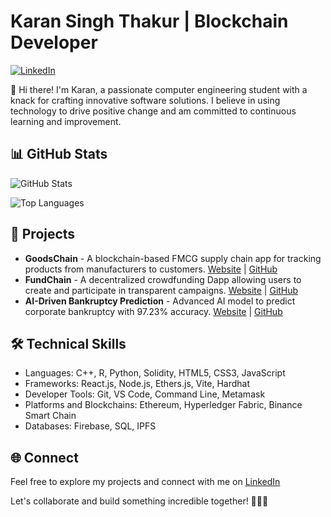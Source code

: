 # Karan Singh Thakur | Blockchain Developer

[![LinkedIn](https://img.shields.io/badge/LinkedIn-karanthakur13-blue)](https://www.linkedin.com/in/karan-singh-thakur-34735020b)

👋 Hi there! I'm Karan, a passionate computer engineering student with a knack for crafting innovative software solutions. I believe in using technology to drive positive change and am committed to continuous learning and improvement.

## 📊 GitHub Stats
![GitHub Stats](https://github-readme-stats.vercel.app/api?username=karanthakur13&show_icons=true&theme=dark)

![Top Languages](https://github-readme-stats.vercel.app/api/top-langs/?username=karanthakur13&layout=compact&theme=dark)


## 🔭 Projects

- **GoodsChain** - A blockchain-based FMCG supply chain app for tracking products from manufacturers to customers. [Website](https://gchain.netlify.app/) | [GitHub](https://github.com/karanthakur13/Goodschain)
- **FundChain** - A decentralized crowdfunding Dapp allowing users to create and participate in transparent campaigns. [Website](https://fchain.netlify.app/) | [GitHub](https://github.com/karanthakur13/fundchain)
- **AI-Driven Bankruptcy Prediction** - Advanced AI model to predict corporate bankruptcy with 97.23% accuracy. [Website](https://bpredict.streamlit.app/) | [GitHub](https://github.com/karanthakur13/Bankruptcy-Prediction)

## 🛠️ Technical Skills

- Languages: C++, R, Python, Solidity, HTML5, CSS3, JavaScript
- Frameworks: React.js, Node.js, Ethers.js, Vite, Hardhat
- Developer Tools: Git, VS Code, Command Line, Metamask
- Platforms and Blockchains: Ethereum, Hyperledger Fabric, Binance Smart Chain
- Databases: Firebase, SQL, IPFS

## 🌐 Connect

Feel free to explore my projects and connect with me on [LinkedIn](https://www.linkedin.com/in/karan-singh-thakur-34735020b)

Let's collaborate and build something incredible together! 👨‍💻🌟

